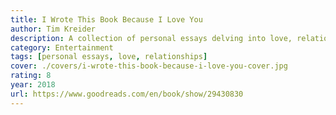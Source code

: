 ```yaml
---
title: I Wrote This Book Because I Love You
author: Tim Kreider
description: A collection of personal essays delving into love, relationships, and the author's reflections on various aspects of life.
category: Entertainment
tags: [personal essays, love, relationships]
cover: ./covers/i-wrote-this-book-because-i-love-you-cover.jpg
rating: 8
year: 2018
url: https://www.goodreads.com/en/book/show/29430830
---
```

